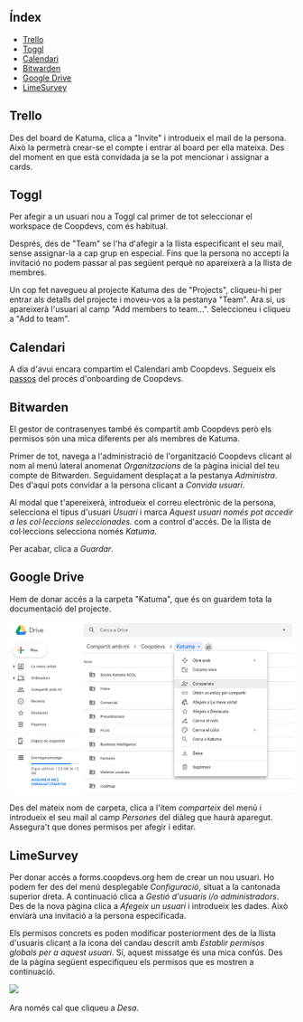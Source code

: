 ## Índex

- [Trello](#trello)
- [Toggl](#toggl)
- [Calendari](#calendari)
- [Bitwarden](#bitwarden)
- [Google Drive](#google-drive)
- [LimeSurvey](#limesurvey)

## Trello

Des del board de Katuma, clica a "Invite" i introdueix el mail de la persona. Això la permetrà crear-se el compte i entrar al board per ella mateixa. Des del moment en que està convidada ja se la pot mencionar i assignar a cards.

## Toggl

Per afegir a un usuari nou a Toggl cal primer de tot seleccionar el workspace de Coopdevs, com és habitual.

Després, des de "Team" se l'ha d'afegir a la llista especificant el seu mail, sense assignar-la a cap grup en especial. Fins que la persona no accepti la invitació no podem passar al pas següent perquè no apareixerà a la llista de membres.

Un cop fet navegueu al projecte Katuma des de "Projects", cliqueu-hi per entrar als detalls del projecte i moveu-vos a la pestanya "Team". Ara sí, us apareixerà l'usuari al camp "Add members to team...". Seleccioneu i cliqueu a "Add to team".

## Calendari

A dia d'avui encara compartim el Calendari amb Coopdevs. Segueix els [passos](https://github.com/coopdevs/handbook/wiki/Proc%C3%A9s-d%27onboarding#calendari) del procés d'onboarding de Coopdevs.

## Bitwarden

El gestor de contrasenyes també és compartit amb Coopdevs però els permisos són una mica diferents per als membres de Katuma.

Primer de tot, navega a l'administració de l'organització Coopdevs clicant al nom al menú lateral anomenat _Organitzacions_ de la pàgina inicial del teu compte de Bitwarden. Seguidament desplaçat a la pestanya _Administra_. Des d'aquí pots convidar a la persona clicant a _Convida usuari_.

Al modal que t'apereixerà, introdueix el correu electrònic de la persona, selecciona el tipus d'usuari _Usuari_ i marca _Aquest usuari només pot accedir a les col·leccions seleccionades._ com a control d'accés. De la llista de col·leccions selecciona només _Katuma_.

Per acabar, clica a _Guardar_.

## Google Drive

Hem de donar accés a la carpeta "Katuma", que és on guardem tota la documentació del projecte.

![](img/share_gdrive.png)

Des del mateix nom de carpeta, clica a l'ítem _comparteix_ del menú i introdueix el seu mail al camp _Persones_ del diàleg que haurà aparegut. Assegura't que dones permisos per afegir i editar.

## LimeSurvey

Per donar accés a forms.coopdevs.org hem de crear un nou usuari. Ho podem fer des del menú desplegable _Configuració_, situat a la cantonada superior dreta. A continuació clica a _Gestió d'usuaris i/o administradors_. Des de la nova pàgina clica a _Afegeix un usuari_ i introdueix les dades. Això enviarà una invitació a la persona especificada.

Els permisos concrets es poden modificar posteriorment des de la llista d'usuaris clicant a la icona del candau descrit amb _Establir permisos globals per a aquest usuari_. Sí, aquest missatge és una mica confús. Des de la pàgina següent especifiqueu els permisos que es mostren a continuació.

![](img/img/limesurvey_user_permissions.png)

Ara només cal que cliqueu a _Desa_.
